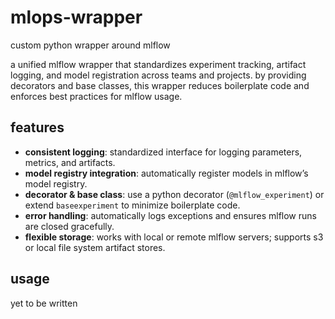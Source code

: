 # mlops-wrapper
custom python wrapper around mlflow

a unified mlflow wrapper that standardizes experiment tracking, artifact logging, and model registration across teams and projects. by providing decorators and base classes, this wrapper reduces boilerplate code and enforces best practices for mlflow usage.

## features

- **consistent logging**: standardized interface for logging parameters, metrics, and artifacts.
- **model registry integration**: automatically register models in mlflow’s model registry.
- **decorator & base class**: use a python decorator (`@mlflow_experiment`) or extend `baseexperiment` to minimize boilerplate code.
- **error handling**: automatically logs exceptions and ensures mlflow runs are closed gracefully.
- **flexible storage**: works with local or remote mlflow servers; supports s3 or local file system artifact stores.


## usage

yet to be written